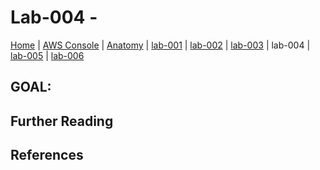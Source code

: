 # Lab-004 -

[Home](../README.md) |
[AWS Console](https://devopsplayground.signin.aws.amazon.com/console) |
[Anatomy](anatomy.md) |
[lab-001](lab-001.md) |
[lab-002](lab-002.md) |
[lab-003](lab-003.md) |
lab-004 |
[lab-005](lab-005.md) |
[lab-006](lab-006.md)

## GOAL:



## Further Reading


## References
